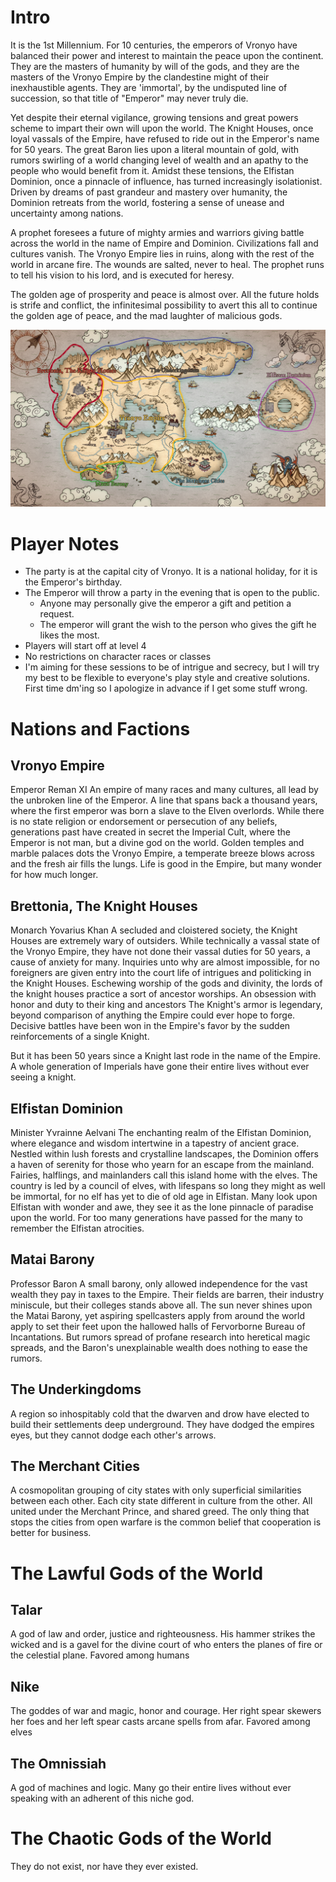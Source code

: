 # Intro
It is the 1st Millennium.
For 10 centuries, the emperors of Vronyo have balanced their power and interest to maintain the peace upon the continent. They are the masters of humanity by will of the gods, and they are the masters of the Vronyo Empire by the clandestine might of their inexhaustible agents. They are 'immortal', by the undisputed line of succession, so that title of "Emperor" may never truly die.

Yet despite their eternal vigilance, growing tensions and great powers scheme to impart their own will upon the world. The Knight Houses, once loyal vassals of the Empire, have refused to ride out in the Emperor's name for 50 years. The great Baron lies upon a literal mountain of gold, with rumors swirling of a world changing level of wealth and an apathy to the people who would benefit from it. Amidst these tensions, the Elfistan Dominion, once a pinnacle of influence, has turned increasingly isolationist. Driven by dreams of past grandeur and mastery over humanity, the Dominion retreats from the world, fostering a sense of unease and uncertainty among nations.

A prophet foresees a future of mighty armies and warriors giving battle across the world in the name of Empire and Dominion. Civilizations fall and cultures vanish. The Vronyo Empire lies in ruins, along with the rest of the world in arcane fire. The wounds are salted, never to heal.
The prophet runs to tell his vision to his lord, and is executed for heresy.

The golden age of prosperity and peace is almost over. All the future holds is strife and conflict, the infinitesimal possibility to avert this all to continue the golden age of peace, and the mad laughter of malicious gods.

![Map.png](Map.png)
# Player Notes
- The party is at the capital city of Vronyo. It is a national holiday, for it is the Emperor's birthday. 
- The Emperor will throw a party in the evening that is open to the public.
	- Anyone may personally give the emperor a gift and petition a request.
	- The emperor will grant the wish to the person who gives the gift he likes the most.
- Players will start off at level 4
- No restrictions on character races or classes
- I'm aiming for these sessions to be of intrigue and secrecy, but I will try my best to be flexible to everyone's play style and creative solutions. First time dm'ing so I apologize in advance if I get some stuff wrong.

# Nations and Factions
## Vronyo Empire
Emperor Reman XI
An empire of many races and many cultures, all lead by the unbroken line of the Emperor. A line that spans back a thousand years, where the first emperor was born a slave to the Elven overlords.
While there is no state religion or endorsement or persecution of any beliefs, generations past have created in secret the Imperial Cult, where the Emperor is not man, but a divine god on the world.
Golden temples and marble palaces dots the Vronyo Empire, a temperate breeze blows across and the fresh air fills the lungs. Life is good in the Empire, but many wonder for how much longer.
## Brettonia, The Knight Houses
Monarch Yovarius Khan
A secluded and cloistered society, the Knight Houses are extremely wary of outsiders. While technically a vassal state of the Vronyo Empire, they have not done their vassal duties for 50 years, a cause of anxiety for many. Inquiries unto why are almost impossible, for no foreigners are given entry into the court life of intrigues and politicking in the Knight Houses. 
Eschewing worship of the gods and divinity, the lords of the knight houses practice a sort of ancestor worships. An obsession with honor and duty to their king and ancestors
The Knight's armor is legendary, beyond comparison of anything the Empire could ever hope to forge. Decisive battles have been won in the Empire's favor by the sudden reinforcements of a single Knight.

But it has been 50 years since a Knight last rode in the name of the Empire. A whole generation of Imperials have gone their entire lives without ever seeing a knight.

## Elfistan Dominion
Minister Yvrainne Aelvani 
The enchanting realm of the Elfistan Dominion, where elegance and wisdom intertwine in a tapestry of ancient grace. Nestled within lush forests and crystalline landscapes, the Dominion offers a haven of serenity for those who yearn for an escape from the mainland. Fairies, halflings, and mainlanders call this island home with the elves.
The country is led by a council of elves, with lifespans so long they might as well be immortal, for no elf has yet to die of old age in Elfistan.
Many look upon Elfistan with wonder and awe, they see it as the lone pinnacle of paradise upon the world. For too many generations have passed for the many to remember the Elfistan atrocities.
## Matai Barony
Professor Baron
A small barony, only allowed independence for the vast wealth they pay in taxes to the Empire. Their fields are barren, their industry miniscule, but their colleges stands above all. The sun never shines upon the Matai Barony, yet aspiring spellcasters apply from around the world apply to set their feet upon the hallowed halls of Fervorborne Bureau of Incantations.
But rumors spread of profane research into heretical magic spreads, and the Baron's unexplainable wealth does nothing to ease the rumors.

## The Underkingdoms
A region so inhospitably cold that the dwarven and drow have elected to build their settlements deep underground. They have dodged the empires eyes, but they cannot dodge each other's arrows.

## The Merchant Cities
A cosmopolitan grouping of city states with only superficial similarities between each other. Each city state different in culture from the other. All united under the Merchant Prince, and shared greed. The only thing that stops the cities from open warfare is the common belief that cooperation is better for business.

# The Lawful Gods of the World
## Talar
A god of law and order, justice and righteousness. His hammer strikes the wicked and is a gavel for the divine court of who enters the planes of fire or the celestial plane. Favored among humans

## Nike 
The goddes of war and magic, honor and courage. Her right spear skewers her foes and her left spear casts arcane spells from afar. Favored among elves

## The Omnissiah
A god of machines and logic. Many go their entire lives without ever speaking with an adherent of this niche god.

# The Chaotic Gods of the World
They do not exist, nor have they ever existed.